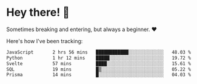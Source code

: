 # Hey there! 👋
Sometimes breaking and entering, but always a beginner. ❤️

Here's how I've been tracking:
<!--START_SECTION:waka-->

```txt
JavaScript       2 hrs 56 mins   ████████████░░░░░░░░░░░░░   48.03 %
Python           1 hr 12 mins    █████░░░░░░░░░░░░░░░░░░░░   19.72 %
Svelte           57 mins         ████░░░░░░░░░░░░░░░░░░░░░   15.61 %
SQL              19 mins         █▒░░░░░░░░░░░░░░░░░░░░░░░   05.22 %
Prisma           14 mins         █░░░░░░░░░░░░░░░░░░░░░░░░   04.03 %
```

<!--END_SECTION:waka-->
